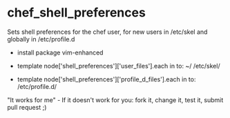 chef_shell_preferences
======================

Sets shell preferences for the chef user, for new users in /etc/skel and globally in /etc/profile.d

* install package vim-enhanced

* template node['shell_preferences']['user_files'].each in to:
   ~/
   /etc/skel/

* template node['shell_preferences']['profile_d_files'].each in to:
  /etc/profile.d/

"It works for me" - If it doesn't work for you: fork it, change it, test it, submit pull request ;)

